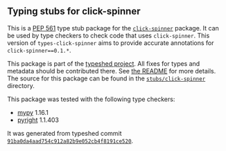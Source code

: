 ## Typing stubs for click-spinner

This is a [PEP 561](https://peps.python.org/pep-0561/) type stub package for
the [`click-spinner`](https://github.com/click-contrib/click-spinner) package. It can be used by type checkers
to check code that uses `click-spinner`. This version of
`types-click-spinner` aims to provide accurate annotations for
`click-spinner==0.1.*`.

This package is part of the [typeshed project](https://github.com/python/typeshed).
All fixes for types and metadata should be contributed there.
See [the README](https://github.com/python/typeshed/blob/main/README.md)
for more details. The source for this package can be found in the
[`stubs/click-spinner`](https://github.com/python/typeshed/tree/main/stubs/click-spinner)
directory.

This package was tested with the following type checkers:
* [mypy](https://github.com/python/mypy/) 1.16.1
* [pyright](https://github.com/microsoft/pyright) 1.1.403

It was generated from typeshed commit
[`91ba0da4aad754c912a82b9e052cb4f8191ce520`](https://github.com/python/typeshed/commit/91ba0da4aad754c912a82b9e052cb4f8191ce520).